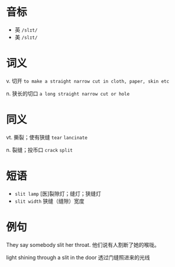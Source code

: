 # 音标

- 英 `/slɪt/`
- 美 `/slɪt/`

# 词义

v. 切开
`to make a straight narrow cut in cloth, paper, skin etc`

n. 狭长的切口
`a long straight narrow cut or hole`

# 同义

vt. 撕裂；使有狭缝
`tear` `lancinate`

n. 裂缝；投币口
`crack` `split`

# 短语

- `slit lamp` [医]裂隙灯；缝灯；狭缝灯
- `slit width` 狭缝（缝隙）宽度

# 例句

They say somebody slit her throat.
他们说有人割断了她的喉咙。

light shining through a slit in the door
透过门缝照进来的光线


